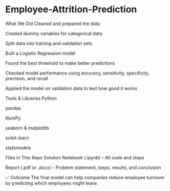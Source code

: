 # Employee-Attrition-Prediction
What We Did
Cleaned and prepared the data

Created dummy variables for categorical data

Split data into training and validation sets

Built a Logistic Regression model

Found the best threshold to make better predictions

Checked model performance using accuracy, sensitivity, specificity, precision, and recall

Applied the model on validation data to test how good it works

Tools & Libraries
Python

pandas

NumPy

seaborn & matplotlib

scikit-learn

statsmodels

Files in This Repo
Solution Notebook (.ipynb) – All code and steps

Report (.pdf or .docx) – Problem statement, steps, results, and conclusion

✅ Outcome
The final model can help companies reduce employee turnover by predicting which employees might leave.
